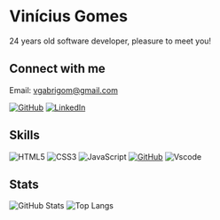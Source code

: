 # Vinícius Gomes

24 years old software developer, pleasure to meet you!

## Connect with me

Email: vgabrigom@gmail.com

[![GitHub](https://img.shields.io/badge/GitHub-100000?style=for-the-badge&logo=github&logoColor=white)](https://github.com/Gabrigom)
[![LinkedIn](https://img.shields.io/badge/LinkedIn-0077B5?style=for-the-badge&logo=linkedin&logoColor=white)](www.linkedin.com/in/vgmg)

## Skills

![HTML5](https://img.shields.io/badge/HTML5-E34F26?style=for-the-badge&logo=html5&logoColor=white)
![CSS3](https://img.shields.io/badge/CSS3-1572B6?style=for-the-badge&logo=css3&logoColor=white)
![JavaScript](https://img.shields.io/badge/JavaScript-F7DF1E?style=for-the-badge&logo=javascript&logoColor=black)
[![GitHub](https://img.shields.io/badge/GitHub-000?style=for-the-badge&logo=github&logoColor=30A3DC)](https://docs.github.com/)
![Vscode](https://img.shields.io/badge/Vscode-007ACC?style=for-the-badge&logo=visual-studio-code&logoColor=white)

## Stats

![GitHub Stats](https://github-readme-stats.vercel.app/api?username=Gabrigom&theme=transparent&bg_color=000&border_color=30A3DC&show_icons=true&icon_color=30A3DC&title_color=E94D5F&text_color=FFF&hide_title=true&hide=stars)
![Top Langs](https://github-readme-stats-git-masterrstaa-rickstaa.vercel.app/api/top-langs/?username=Gabrigom&layout=compact&bg_color=000&border_color=30A3DC&title_color=fff&text_color=FFF)
